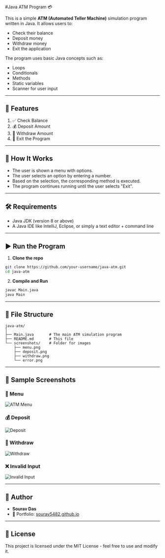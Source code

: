 #Java ATM Program 💳

This is a simple **ATM (Automated Teller Machine)** simulation program written in Java. It allows users to:
- Check their balance
- Deposit money
- Withdraw money
- Exit the application

The program uses basic Java concepts such as:
- Loops
- Conditionals
- Methods
- Static variables
- Scanner for user input

---

## 🧾 Features

1. ✅ Check Balance  
2. 💰 Deposit Amount  
3. 💸 Withdraw Amount  
4. 🚪 Exit the Program

---

## 🔧 How It Works

- The user is shown a menu with options.
- The user selects an option by entering a number.
- Based on the selection, the corresponding method is executed.
- The program continues running until the user selects "Exit".

---

## 🛠️ Requirements

- Java JDK (version 8 or above)
- A Java IDE like IntelliJ, Eclipse, or simply a text editor + command line

---

## ▶️ Run the Program

1. **Clone the repo**  
```bash
git clone https://github.com/your-username/java-atm.git
cd java-atm
```

2. **Compile and Run**  
```bash
javac Main.java
java Main
```

---

## 📂 File Structure

```
java-atm/
│
├── Main.java       # The main ATM simulation program
├── README.md       # This file
└── screenshots/    # Folder for images
    ├── menu.png
    ├── deposit.png
    ├── withdraw.png
    └── error.png
```

---

## 📸 Sample Screenshots

### 🧽 Menu
![ATM Menu](screenshots/menu.png)

### 💰 Deposit
![Deposit](screenshots/deposit.png)

### 💸 Withdraw
![Withdraw](screenshots/withdraw.png)

### ❌ Invalid Input
![Invalid Input](screenshots/error.png)

---

## 🙌 Author

- **Sourav Das**
- 📧 Portfolio: [sourav5482.github.io](https://sourav5482.github.io)

---

## 📜 License

This project is licensed under the MIT License - feel free to use and modify it.

